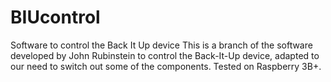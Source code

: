 # BIUcontrol
Software to control the Back It Up device
This is a branch of the software developed by John Rubinstein to control the Back-It-Up device, adapted to our need to switch out some of the components.
Tested on Raspberry 3B+.
